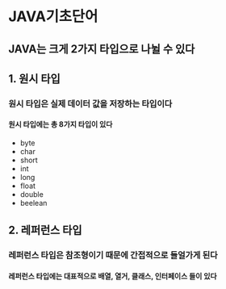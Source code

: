 # JAVA기초단어

## JAVA는 크게 2가지 타입으로 나뉠 수 있다 
## 1. 원시 타입
### 원시 타입은 실제 데이터 값을 저장하는 타입이다
#### 원시 타입에는 총 8가지 타입이 있다
* byte
* char
* short
* int
* long
* float
* double
* beelean

## 2. 레퍼런스 타입
### 레퍼런스 타입은 참조형이기 때문에 간접적으로 들얼가게 된다
#### 레퍼런스 타입에는 대표적으로 배열, 열거, 클래스, 인터페이스 들이 있다
